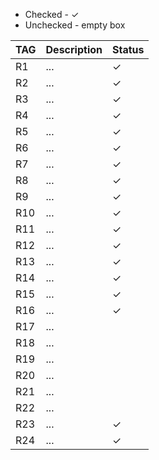 <ul>
    <li> Checked - &#x2713; </li>
    <li> Unchecked - empty box </li>
</ul>

| TAG | Description | Status   |
|-----|-------------|----------|
| R1  | ...         | &#x2713; |
| R2  | ...         | &#x2713; |
| R3  | ...         | &#x2713; |
| R4  | ...         | &#x2713; |
| R5  | ...         | &#x2713; |
| R6  | ...         | &#x2713; |
| R7  | ...         | &#x2713; |
| R8  | ...         | &#x2713; |
| R9  | ...         | &#x2713; |
| R10 | ...         | &#x2713; |
| R11 | ...         | &#x2713; |
| R12 | ...         | &#x2713; |
| R13 | ...         | &#x2713; |
| R14 | ...         | &#x2713; |
| R15 | ...         | &#x2713; |
| R16 | ...         | &#x2713; |
| R17 | ...         |          |
| R18 | ...         |          |
| R19 | ...         |          |
| R20 | ...         |          |
| R21 | ...         |          |
| R22 | ...         |          |
| R23 | ...         | &#x2713; |
| R24 | ...         | &#x2713; |